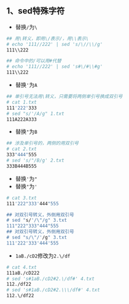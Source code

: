 
## 1、sed特殊字符



- 替换`/`为`\`

```bash
## 用\转义，即用\/表示/，用\\表示\
# echo '111//222' | sed 's/\//\\/g'
111\\222

## 命令中的/可以用#代替
# echo '111//222' | sed 's#\/#\\#g'
111\\222
```

- 替换`'`为`A`
```bash
## 单引号无法用\转义，只需要将两侧单引号换成双引号
# cat 1.txt
111'222'333
# sed "s/'/A/g" 1.txt
111A222A333
```

- 替换`"`为`B`
```bash
## 涉及单引号的，两侧的用双引号
# cat 2.txt
333"444"555
# sed 's/"/B/g' 2.txt
333B444B555
```


- 替换`'`为`"`
- 替换`"`为`'`
```bash
# cat 3.txt
111'222"333'444"555

## 对双引号转义，外侧用双引号
# sed "s/'/\"/g" 3.txt
111"222"333"444"555
## 对双引号转义，外侧用双引号
# sed "s/\"/'/g" 3.txt
111'222'333'444'555
```

- `1aB./cD2`修改为`2.\/df`
```bash
# cat 4.txt
111aB./cD222
# sed 's#1aB./cD2#2.\/df#' 4.txt
112./df22
# sed 's#1aB./cD2#2.\\\/df#' 4.txt
112.\/df22

```
